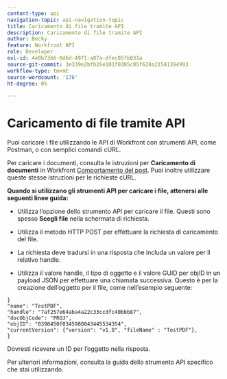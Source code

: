 ```yaml
---
content-type: api
navigation-topic: api-navigation-topic
title: Caricamento di file tramite API
description: Caricamento di file tramite API
author: Becky
feature: Workfront API
role: Developer
exl-id: 4e0b73b6-0d6d-4971-a87a-dfec85fb031a
source-git-commit: 3e339e2bfb26e101f0305c05f620a21541394993
workflow-type: tm+mt
source-wordcount: '176'
ht-degree: 0%

---
```


# Caricamento di file tramite API

Puoi caricare i file utilizzando le API di Workfront con strumenti API, come Postman, o con semplici comandi cURL.

Per caricare i documenti, consulta le istruzioni per **Caricamento di documenti** in Workfront [Comportamento del post](/help/quicksilver/wf-api/general/api-basics.md#post-behavior). Puoi inoltre utilizzare queste stesse istruzioni per le richieste cURL.

**Quando si utilizzano gli strumenti API per caricare i file, attenersi alle seguenti linee guida:**

* Utilizza l’opzione dello strumento API per caricare il file. Questi sono spesso **Scegli file** nella schermata di richiesta.

* Utilizza il metodo HTTP POST per effettuare la richiesta di caricamento del file.

* La richiesta deve tradursi in una risposta che includa un valore per il relativo handle.

* Utilizza il valore handle, il tipo di oggetto e il valore GUID per objID in un payload JSON per effettuare una chiamata successiva. Questo è per la creazione dell’oggetto per il file, come nell’esempio seguente:

```
}
"name": "TestPDF",
"handle": "7af257e64aba4a22c33ccdfc40bbb87",
"docObjCode": "PROJ",
"objID": "0398450f8345980843445534354",
"currentVersion": {"version": "v1.0", "fileName" : "TestPDF"},
}
```

Dovresti ricevere un ID per l’oggetto nella risposta.

Per ulteriori informazioni, consulta la guida dello strumento API specifico che stai utilizzando.
